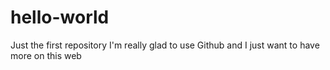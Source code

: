 # hello-world
Just the first repository
I'm really glad to use Github
and I just want to have more on this web
